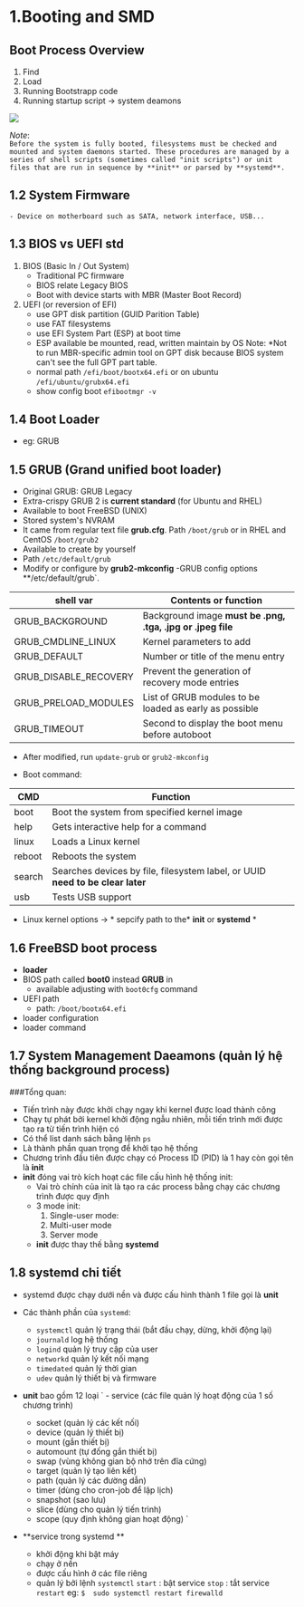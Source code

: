 # 1.Booting and SMD
## Boot Process Overview
  1. Find
  2. Load
  3. Running Bootstrapp code
  4. Running startup script -> system deamons
 
 <img src="https://imgur.com/XjpWlE0.jpg">
 
 *Note*:  
	`Before the system is fully booted, filesystems must be checked and mounted and system
daemons started. These procedures are managed by a series of shell scripts (sometimes called
"init scripts") or unit files that are run in sequence by **init** or parsed by **systemd**.`

## 1.2 System Firmware
	- Device on motherboard such as SATA, network interface, USB...
## 1.3 BIOS vs UEFI std
 1. BIOS (Basic In / Out System)
	- Traditional PC firmware
	- BIOS relate Legacy BIOS
	- Boot with device starts with MBR (Master Boot Record)
 2. UEFI (or reversion of EFI)
	- use GPT disk partition (GUID Parition Table)
	- use FAT filesystems
	- use EFI System Part (ESP) at boot time
	- ESP available be mounted, read, written maintain by OS
	Note: *Not to run MBR-specific admin tool on GPT disk because BIOS system can't see the full GPT part table.
	- normal path
	`/efi/boot/bootx64.efi`
	or on ubuntu
	`/efi/ubuntu/grubx64.efi`
	- show config boot
	`efibootmgr -v`
## 1.4 Boot Loader
 - eg: GRUB
## 1.5 GRUB (Grand unified boot loader)
 - Original GRUB: GRUB Legacy
 - Extra-crispy GRUB 2 is **current standard** (for Ubuntu and RHEL)
 - Available to boot FreeBSD (UNIX) 
 - Stored system's NVRAM
 - It came from regular text file **grub.cfg**.
 Path 
 `/boot/grub` 
 or in RHEL and CentOS
 `/boot/grub2`
 - Available to create by yourself
 - Path
 `/etc/default/grub`
 - Modify or configure by **grub2-mkconfig**
 -GRUB config options **/etc/default/grub`.
 
 |shell               var|    Contents or function   |
 |-----------------------|---------------------------|
 |GRUB_BACKGROUND| Background image **must be .png, .tga, .jpg or .jpeg file**
 |GRUB_CMDLINE_LINUX| Kernel parameters to add |
 |GRUB_DEFAULT| Number or title of the menu entry|
 |GRUB_DISABLE_RECOVERY| Prevent the generation of recovery mode entries|
 |GRUB_PRELOAD_MODULES| List of GRUB modules to be loaded as early as possible|
 |GRUB_TIMEOUT| Second to display the boot menu before autoboot|
 
 - After modified, run `update-grub` or `grub2-mkconfig` 
 
 - Boot command:
 
 | CMD | Function |
 | --- | --- |
 | boot | Boot the system from specified kernel image |
 | help | Gets interactive help for a command |
 | linux | Loads a Linux kernel |
 | reboot | Reboots the system |
 | search | Searches devices by file, filesystem label, or UUID **need to be clear later**
 | usb | Tests USB support |
 
 - Linux kernel options -> * sepcify path to the* **init** or **systemd** *
## 1.6 FreeBSD boot process
 - **loader**
 - BIOS path called **boot0** instead **GRUB** in 
	- available adjusting with `boot0cfg` command
 - UEFI path 
	- path: `/boot/bootx64.efi`
 - loader configuration
 - loader command
## 1.7 System Management Daeamons (quản lý hệ thống background process)
###Tổng quan:
 - Tiến trình này được khởi chạy ngay khi kernel được load thành công
 - Chạy tự phát bởi kernel khởi động ngẫu nhiên, mỗi tiến trình mới được tạo ra từ tiến trình hiện có
 - Có thể list danh sách bằng lệnh `ps`
 - Là thành phần quan trọng để khởi tạo hệ thống
 - Chương trình đầu tiên được chạy có Process ID (PID) là 1 hay còn gọi tên là **init**
 - **init** đóng vai trò kích hoạt các file cấu hình hệ thống
  init:
	- Vai trò chính của init là tạo ra các process bằng chạy các chương trình được quy định
	- 3 mode init:
		1. Single-user mode: 
		2. Multi-user mode
		3. Server mode
	- **init** được thay thế bằng **systemd**
## 1.8 systemd chi tiết
 - systemd được chạy dưới nền và được cấu hình thành 1 file gọi là **unit**
 - Các thành phần của `systemd`:
	- `systemctl` quản lý trạng thái (bắt đầu chạy, dừng, khởi động lại)
	- `journald`  log hệ thống
	- `logind` quản lý truy cập của user
	- `networkd` quản lý kết nối mạng
	- `timedated` quản lý thời gian
	- `udev` quản lý thiết bị và firmware
	
 -  **unit** bao gồm 12 loại
`	- service (các file quản lý hoạt động của 1 số chương trình)
	- socket (quản lý các kết nối)
	- device (quản lý thiết bị)
	- mount (gắn thiết bị)
	- automount (tự đống gắn thiết bị)
	- swap (vùng không gian bộ nhớ trên đĩa cứng)
	- target (quản lý tạo liên kết)
	- path (quản lý các đường dẫn)
	- timer (dùng cho cron-job để lập lịch)
	- snapshot (sao lưu)
	- slice (dùng cho quản lý tiến trình)
	- scope (quy định không gian hoạt động) `
 - **service trong systemd **
	- khởi động khi bật máy
	- chạy ở nền
	- được cấu hình ở các file riêng
	- quản lý bởi lệnh `systemctl`
			`start` : bật service
			`stop`	: tắt service
			`restart`
				eg: `$  sudo systemctl restart firewalld`
				